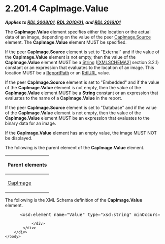 <html dir="LTR" xmlns:mshelp="http://msdn.microsoft.com/mshelp" xmlns:ddue="http://ddue.schemas.microsoft.com/authoring/2003/5" xmlns:xlink="http://www.w3.org/1999/xlink" xmlns:tool="http://www.microsoft.com/tooltip">
    <head>
        <meta http-equiv="Content-Type" content="text/html; CHARSET=utf-8"></meta>
        <meta name="save" content="history"></meta>
        <title>2.201.4 CapImage.Value</title>
        <xml>
            <mshelp:toctitle title="2.201.4 CapImage.Value"></mshelp:toctitle>
            <mshelp:rltitle title="[MS-RDL]: CapImage.Value"></mshelp:rltitle>
            <mshelp:keyword index="A" term="b30bbb26-52ba-42b5-a639-11728f5c9e30"></mshelp:keyword>
            <mshelp:attr name="DCSext.ContentType" value="open specification"></mshelp:attr>
            <mshelp:attr name="AssetID" value="b30bbb26-52ba-42b5-a639-11728f5c9e30"></mshelp:attr>
            <mshelp:attr name="TopicType" value="kbRef"></mshelp:attr>
            <mshelp:attr name="DCSext.Title" value="[MS-RDL]: CapImage.Value" />
        </xml>
    </head>
    <body>
        <div id="header">
            <h1 class="heading">2.201.4 CapImage.Value</h1>
        </div>
        <div id="mainSection">
            <div id="mainBody">
                <div id="allHistory" class="saveHistory"></div>
                <div id="sectionSection0" class="section" name="collapseableSection">
                    

<p><b><i>Applies to </i></b><a href="1e855f94-4617-47e4-b89e-0856c6cb420f.html"><b><i>RDL 2008/01</i></b></a><b><i>,
</i></b><a href="3428e690-a348-4ec7-8a6a-8efb42d2cdee.html"><b><i>RDL 2010/01</i></b></a><b><i>,
and </i></b><a href="52ce3983-2bfc-4e72-9359-42aaf5fe4509.html"><b><i>RDL 2016/01</i></b></a></p>

<p>The <b>CapImage.Value</b> element specifies either the
location or the actual data of an image, depending on the value of the peer <a href="bf17d79f-c9a5-49da-af15-7130e7db18df.html">CapImage.Source</a> element.
The <b>CapImage.Value</b> element MUST be specified. </p>

<p>If the peer <b>CapImage.Source</b> element is set to
&quot;External&quot; and if the value of the <b>CapImage.Value</b> element is
not empty, then the value of the <b>CapImage.Value</b> element MUST be a <a href="1ed81ef3-a683-45e3-aaad-bd2bbe71bc3d.html">String</a> (<a href="https://go.microsoft.com/fwlink/?LinkId=90610">[XMLSCHEMA2]</a> section
3.2.1) constant or an expression that evaluates to the location of an image.
This location MUST be a <a href="0e8ab873-6565-45f0-a61f-2d7da8e1ff74.html">ReportPath</a>
or an <a href="6977536e-dae7-44f3-a737-a249567cf172.html">RdlURL</a> value.</p>

<p>If the peer <b>CapImage.Source</b> element is set to
&quot;Embedded&quot; and if the value of the <b>CapImage.Value</b> element is
not empty, then the value of the <b>CapImage.Value</b> element MUST be a <b>String</b>
constant or an expression that evaluates to the name of a <b>CapImage.Value</b>
in the report.</p>

<p>If the peer <b>CapImage.Source</b> element is set to
&quot;Database&quot; and if the value of the <b>CapImage.Value</b> element is
not empty, then the value of the <b>CapImage.Value</b> element MUST be an
expression that evaluates to the binary data for an image. </p>

<p>If the <b>CapImage.Value</b> element has an empty value, the
image MUST NOT be displayed.</p>

<p>The following is the parent element of the <b>CapImage.Value</b>
element.</p>

<table>
 <thead>
  <tr>
   <th>
   <p>Parent elements</p>
   </th>
  </tr>
 </thead>
 <tr>
  <td>
  <p><a href="aeadc8ff-7b09-41e1-9ab8-2a3343bf25bb.html">CapImage</a></p>
  </td>
 </tr>
</table>

<p>The following is the XML Schema definition of the <b>CapImage.Value</b>
element.</p>

<dl>
<dd>
<div><pre> &lt;xsd:element name=&quot;Value&quot; type=&quot;xsd:string&quot; minOccurs=&quot;1&quot; &quot;/&gt;
</pre></div>
</dd></dl>


                </div>
            </div>
        </div>
    </body>
</html>